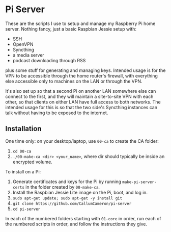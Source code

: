 Pi Server
=========

These are the scripts I use to setup and manage my Raspberry Pi home
server. Nothing fancy, just a basic Raspbian Jessie setup with:

- SSH
- OpenVPN
- Syncthing
- a media server
- podcast downloading through RSS

plus some stuff for generating and managing keys. Intended usage is
for the VPN to be accessible through the home router's firewall, with
everything else accessible only to machines on the LAN or through the
VPN.

It's also set up so that a second Pi on another LAN somewhere else can
connect to the first, and they will maintain a site-to-site VPN with
each other, so that clients on either LAN have full access to both
networks. The intended usage for this is so that the two side's
Syncthing instances can talk without having to be exposed to the
internet.


Installation
------------

One time only: on your desktop/laptop, use `00-ca` to create the CA
folder:

1. `cd 00-ca`
2. `./00-make-ca <dir> <your_name>`, where dir should typically be
   inside an encrypted volume.

To install on a Pi:

1. Generate certificates and keys for the Pi by running
   `make-pi-server-certs` in the folder created by `00-make-ca`.
2. Install the Raspbian Jessie Lite image on the Pi, boot, and log in.
3. `sudo apt-get update; sudo apt-get -y install git`
4. `git clone https://github.com/CallumCameron/pi-server`
5. `cd pi-server`

In each of the numbered folders starting with `01-core` in order, run
each of the numbered scripts in order, and follow the instructions
they give.
